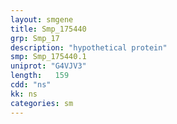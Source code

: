 ```yaml
---
layout: smgene
title: Smp_175440
grp: Smp_17
description: "hypothetical protein"
smp: Smp_175440.1
uniprot: "G4VJV3"
length:   159
cdd: "ns"
kk: ns
categories: sm
---
```


